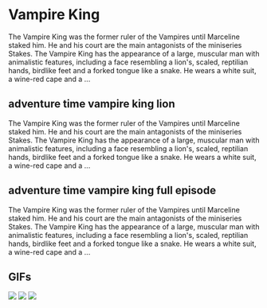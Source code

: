 # **Vampire King**

The Vampire King was the former ruler of the Vampires until Marceline staked him. He and his court are the main antagonists of the miniseries Stakes. The Vampire King has the appearance of a large, muscular man with animalistic features, including a face resembling a lion's, scaled, reptilian hands, birdlike feet and a forked tongue like a snake. He wears a white suit, a wine-red cape and a ...

## **adventure time vampire king lion**

The Vampire King was the former ruler of the Vampires until Marceline staked him. He and his court are the main antagonists of the miniseries Stakes. The Vampire King has the appearance of a large, muscular man with animalistic features, including a face resembling a lion's, scaled, reptilian hands, birdlike feet and a forked tongue like a snake. He wears a white suit, a wine-red cape and a ...

## **adventure time vampire king full episode**

The Vampire King was the former ruler of the Vampires until Marceline staked him. He and his court are the main antagonists of the miniseries Stakes. The Vampire King has the appearance of a large, muscular man with animalistic features, including a face resembling a lion's, scaled, reptilian hands, birdlike feet and a forked tongue like a snake. He wears a white suit, a wine-red cape and a ...

## **GIFs**

![](https://media.tenor.com/Ya8E8I2QdekAAAAC/adventure-time.gif)  ![](https://gifdb.com/images/high/marceline-adventure-time-scary-19jcqui0l1pvpj24.gif)  ![](https://media.tenor.com/fa6H-tIljzEAAAAd/adventure-time-adventure-time-distant-lands.gif)  